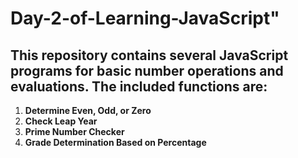 # Day-2-of-Learning-JavaScript" 
## This repository contains several JavaScript programs for basic number operations and evaluations. The included functions are:

1. **Determine Even, Odd, or Zero**  
2. **Check Leap Year**  
3. **Prime Number Checker**  
4. **Grade Determination Based on Percentage**

